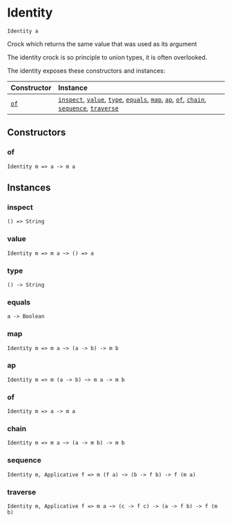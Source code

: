 # Identity

`Identity a`

Crock which returns the same value that was used as its argument

The identity crock is so principle to union types, it is often overlooked.

The identity exposes these constructors and instances:

| Constructor | Instance |
|:---|:---|
| [`of`](#of) | [`inspect`](#inspect), [`value`](#value), [`type`](#type), [`equals`](#equals), [`map`](#map), [`ap`](#ap), [`of`](#of), [`chain`](#chain), [`sequence`](#sequence), [`traverse`](#traverse) |

## Constructors

### of

`Identity m => a -> m a`

## Instances

### inspect

`() => String`

### value

`Identity m => m a ~> () => a`

### type

`() -> String`

### equals

`a -> Boolean`

### map

`Identity m => m a ~> (a -> b) -> m b`

### ap

`Identity m => m (a -> b) ~> m a -> m b`

### of

`Identity m => a -> m a`

### chain

`Identity m => m a ~> (a -> m b) -> m b`

### sequence

`Identity m, Applicative f => m (f a) ~> (b -> f b) -> f (m a)`

### traverse

`Identity m, Applicative f => m a ~> (c -> f c) -> (a -> f b) -> f (m b)`
